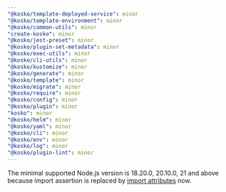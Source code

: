 ```yaml
---
"@kosko/template-deployed-service": minor
"@kosko/template-environment": minor
"@kosko/common-utils": minor
"create-kosko": minor
"@kosko/jest-preset": minor
"@kosko/plugin-set-metadata": minor
"@kosko/exec-utils": minor
"@kosko/cli-utils": minor
"@kosko/kustomize": minor
"@kosko/generate": minor
"@kosko/template": minor
"@kosko/migrate": minor
"@kosko/require": minor
"@kosko/config": minor
"@kosko/plugin": minor
"kosko": minor
"@kosko/helm": minor
"@kosko/yaml": minor
"@kosko/cli": minor
"@kosko/env": minor
"@kosko/log": minor
"@kosko/plugin-lint": minor
---
```


The minimal supported Node.js version is 18.20.0, 20.10.0, 21 and above because import assertion is replaced by [import attributes](https://nodejs.org/docs/latest-v22.x/api/esm.html#import-attributes) now.
